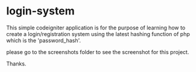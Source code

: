 # login-system

This simple codeigniter application is for the purpose of learning how to create a login/registration system using the latest hashing function of php which is the 'password_hash'.

please go to the screenshots folder to see the screenshot for this project.

Thanks.
